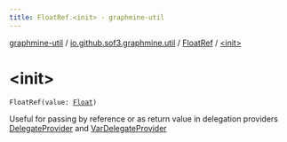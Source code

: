 ```yaml
---
title: FloatRef.<init> - graphmine-util
---
```


[graphmine-util](../../index.html) / [io.github.sof3.graphmine.util](../index.html) / [FloatRef](index.html) / [&lt;init&gt;](./-init-.html)

# &lt;init&gt;

`FloatRef(value: `[`Float`](https://kotlinlang.org/api/latest/jvm/stdlib/kotlin/-float/index.html)`)`

Useful for passing by reference or as return value in delegation providers [DelegateProvider](../-delegate-provider/index.html) and
[VarDelegateProvider](../-var-delegate-provider/index.html)


